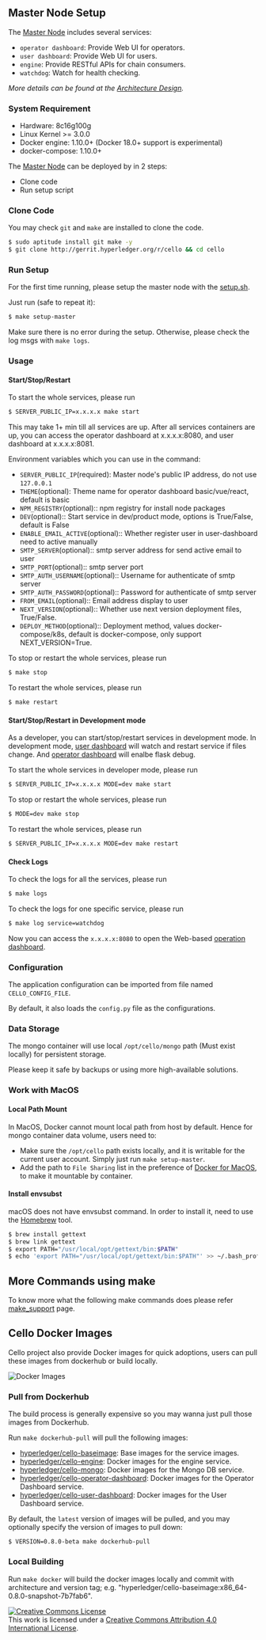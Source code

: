 ## Master Node Setup
The [Master Node](../terminology.md) includes several services:

* `operator dashboard`: Provide Web UI for operators.
* `user dashboard`: Provide Web UI for users.
* `engine`: Provide RESTful APIs for chain consumers.
* `watchdog`: Watch for health checking.

*More details can be found at the [Architecture Design](../arch.md).*

### System Requirement

* Hardware: 8c16g100g
* Linux Kernel >= 3.0.0
* Docker engine: 1.10.0+ (Docker 18.0+ support is experimental)
* docker-compose: 1.10.0+

The [Master Node](../terminology.md) can be deployed by in 2 steps:

* Clone code
* Run setup script

### Clone Code

You may check `git` and `make` are installed to clone the code.

```bash
$ sudo aptitude install git make -y
$ git clone http://gerrit.hyperledger.org/r/cello && cd cello
```

### Run Setup

For the first time running, please setup the master node with the [setup.sh](https://github.com/hyperledger/cello/blob/master/scripts/master_node/setup.sh).

Just run (safe to repeat it):

```bash
$ make setup-master
```

Make sure there is no error during the setup. Otherwise, please check the log msgs with `make logs`.

### Usage

#### Start/Stop/Restart
To start the whole services, please run

```bash
$ SERVER_PUBLIC_IP=x.x.x.x make start
```

This may take 1+ min till all services are up. After all services containers are up, you can access the operator dashboard at x.x.x.x:8080, and user dashboard at x.x.x.x:8081.

Environment variables which you can use in the command:

* `SERVER_PUBLIC_IP`(required): Master node's public IP address, do not use `127.0.0.1`
* `THEME`(optional): Theme name for operator dashboard basic/vue/react, default is basic
* `NPM_REGISTRY`(optional):: npm registry for install node packages
* `DEV`(optional):: Start service in dev/product mode, options is True/False, default is False
* `ENABLE_EMAIL_ACTIVE`(optional):: Whether register user in user-dashboard need to active manually
* `SMTP_SERVER`(optional):: smtp server address for send active email to user
* `SMTP_PORT`(optional):: smtp server port
* `SMTP_AUTH_USERNAME`(optional):: Username for authenticate of smtp server
* `SMTP_AUTH_PASSWORD`(optional):: Password for authenticate of smtp server
* `FROM_EMAIL`(optional):: Email address display to user
* `NEXT_VERSION`(optional):: Whether use next version deployment files, True/False.
* `DEPLOY_METHOD`(optional):: Deployment method, values docker-compose/k8s, default is docker-compose, only support NEXT_VERSION=True.

To stop or restart the whole services, please run

```bash
$ make stop
```

To restart the whole services, please run

```bash
$ make restart
```

#### Start/Stop/Restart in Development mode
As a developer, you can start/stop/restart services in development mode. In development mode, [user dashboard](../dashboard_user.md) will watch and restart service if files change. And [operator dashboard](../dashboard_operator.md) will enalbe flask debug.

To start the whole services in developer mode, please run

```bash
$ SERVER_PUBLIC_IP=x.x.x.x MODE=dev make start
```
To stop or restart the whole services, please run

```bash
$ MODE=dev make stop
```
To restart the whole services, please run
```bash
$ SERVER_PUBLIC_IP=x.x.x.x MODE=dev make restart
```

#### Check Logs
To check the logs for all the services, please run

```bash
$ make logs
```

To check the logs for one specific service, please run
```bash
$ make log service=watchdog
```

Now you can access the `x.x.x.x:8080` to open the Web-based [operation dashboard](../dashboard_operator.md).

### Configuration
The application configuration can be imported from file named `CELLO_CONFIG_FILE`.

By default, it also loads the `config.py` file as the configurations.

### Data Storage
The mongo container will use local `/opt/cello/mongo` path (Must exist locally) for persistent storage.

Please keep it safe by backups or using more high-available solutions.

### Work with MacOS

#### Local Path Mount
In MacOS, Docker cannot mount local path from host by default. Hence for mongo container data volume, users need to:

* Make sure the `/opt/cello` path exists locally, and it is writable for the current user account. Simply just run `make setup-master`.
* Add the path to `File Sharing` list in the preference of [Docker for MacOS](https://docs.docker.com/docker-for-mac/install/), to make it mountable by container.

#### Install envsubst
macOS does not have envsubst command. In order to install it, need to use the [Homebrew](https://brew.sh) tool.

```bash
$ brew install gettext
$ brew link gettext
$ export PATH="/usr/local/opt/gettext/bin:$PATH"
$ echo 'export PATH="/usr/local/opt/gettext/bin:$PATH"' >> ~/.bash_profile
```

## More Commands using make

To know more what the following make commands does please refer [make_support](../make_support.md) page.

## Cello Docker Images

Cello project also provide Docker images for quick adoptions, users can pull these images from dockerhub or build locally.

![Docker Images](imgs/cello_baseimage.png)

### Pull from Dockerhub
The build process is generally expensive so you may wanna just pull those images from Dockerhub.

Run `make dockerhub-pull` will pull the following images:

* [hyperledger/cello-baseimage](https://hub.docker.com/r/hyperledger/cello-baseimage/): Base images for the service images.
* [hyperledger/cello-engine](https://hub.docker.com/r/hyperledger/cello-engine/): Docker images for the engine service.
* [hyperledger/cello-mongo](https://hub.docker.com/r/hyperledger/cello-mongo/): Docker images for the Mongo DB service.
* [hyperledger/cello-operator-dashboard](https://hub.docker.com/r/hyperledger/cello-operator-dashboard/): Docker images for the Operator Dashboard service.
* [hyperledger/cello-user-dashboard](https://hub.docker.com/r/hyperledger/cello-user-dashboard/): Docker images for the User Dashboard service.

By default, the `latest` version of images will be pulled, and you may optionally specify the version of images to pull down:

```
$ VERSION=0.8.0-beta make dockerhub-pull
```

### Local Building
Run `make docker` will build the docker images locally and commit with architecture and version tag; e.g. "hyperledger/cello-baseimage:x86_64-0.8.0-snapshot-7b7fab6".

<a rel="license" href="http://creativecommons.org/licenses/by/4.0/"><img alt="Creative Commons License" style="border-width:0" src="https://i.creativecommons.org/l/by/4.0/88x31.png" /></a><br />This work is licensed under a <a rel="license" href="http://creativecommons.org/licenses/by/4.0/">Creative Commons Attribution 4.0 International License</a>.
